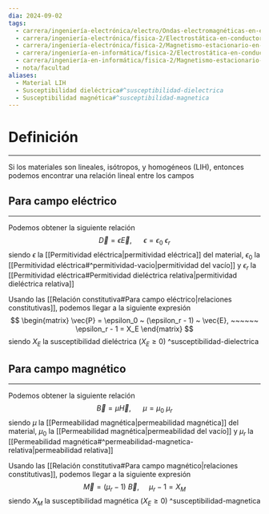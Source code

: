 ```yaml
---
dia: 2024-09-02
tags:
  - carrera/ingeniería-electrónica/electro/Ondas-electromagnéticas-en-el-vacío
  - carrera/ingeniería-electrónica/fisica-2/Electrostática-en-conductores-y-dieléctricos
  - carrera/ingeniería-electrónica/fisica-2/Magnetismo-estacionario-en-medios-materiales
  - carrera/ingeniería-en-informática/fisica-2/Electrostática-en-conductores-y-dieléctricos
  - carrera/ingeniería-en-informática/fisica-2/Magnetismo-estacionario-en-medios-materiales
  - nota/facultad
aliases:
  - Material LIH
  - Susceptibilidad dieléctrica#^susceptibilidad-dielectrica
  - Susceptibilidad magnética#^susceptibilidad-magnetica
---
```

# Definición
---
Si los materiales son lineales, isótropos, y homogéneos (LIH), entonces podemos encontrar una relación lineal entre los campos 

## Para campo eléctrico
---
Podemos obtener la siguiente relación $$ \vec{D} = \epsilon \vec{E}, ~~~~~~ \epsilon = \epsilon_0 ~ \epsilon_r $$ siendo $\epsilon$ la [[Permitividad eléctrica|permitividad eléctrica]] del material, $\epsilon_0$ la [[Permitividad eléctrica#^permitividad-vacio|permitividad del vacío]] y $\epsilon_r$ la [[Permitividad eléctrica#Permitividad dieléctrica relativa|permitividad dieléctrica relativa]]

Usando las [[Relación constitutiva#Para campo eléctrico|relaciones constitutivas]], podemos llegar a la siguiente expresión $$ \begin{matrix} 
    \vec{P} = \epsilon_0 ~ (\epsilon_r - 1) ~ \vec{E}, ~~~~~~ \epsilon_r - 1 = X_E 
\end{matrix} $$ siendo $X_E$ la susceptibilidad dieléctrica ($X_E \ge 0$) ^susceptibilidad-dielectrica

## Para campo magnético
---
Podemos obtener la siguiente relación $$ \vec{B} = \mu \vec{H}, ~~~~~~ \mu = \mu_0 ~ \mu_r $$ siendo $\mu$ la [[Permeabilidad magnética|permeabilidad magnética]] del material, $\mu_0$ la [[Permeabilidad magnética|permeabilidad del vacío]] y $\mu_r$ la [[Permeabilidad magnética#^permeabilidad-magnetica-relativa|permeabilidad relativa]]

Usando las [[Relación constitutiva#Para campo magnético|relaciones constitutivas]], podemos llegar a la siguiente expresión $$ \vec{M} = (\mu_r - 1) ~ \vec{B}, ~~~~~ \mu_r - 1 = X_M $$ siendo $X_M$ la susceptibilidad magnética ($X_E \ge 0$) ^susceptibilidad-magnetica